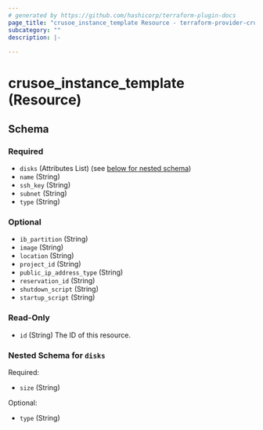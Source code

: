 ```yaml
---
# generated by https://github.com/hashicorp/terraform-plugin-docs
page_title: "crusoe_instance_template Resource - terraform-provider-crusoe"
subcategory: ""
description: |-
  
---
```


# crusoe_instance_template (Resource)





<!-- schema generated by tfplugindocs -->
## Schema

### Required

- `disks` (Attributes List) (see [below for nested schema](#nestedatt--disks))
- `name` (String)
- `ssh_key` (String)
- `subnet` (String)
- `type` (String)

### Optional

- `ib_partition` (String)
- `image` (String)
- `location` (String)
- `project_id` (String)
- `public_ip_address_type` (String)
- `reservation_id` (String)
- `shutdown_script` (String)
- `startup_script` (String)

### Read-Only

- `id` (String) The ID of this resource.

<a id="nestedatt--disks"></a>
### Nested Schema for `disks`

Required:

- `size` (String)

Optional:

- `type` (String)
